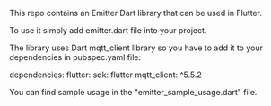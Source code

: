 This repo contains an Emitter Dart library that can be used in Flutter.

To use it simply add emitter.dart file into your project.

The library uses Dart mqtt_client library so you have to add it to your dependencies in pubspec.yaml file:

dependencies:
  flutter:
    sdk: flutter
  mqtt_client: ^5.5.2 

  You can find sample usage in the "emitter_sample_usage.dart" file.

